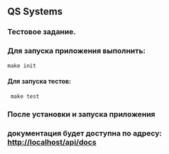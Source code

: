## QS Systems
### Тестовое задание. 


### Для запуска приложения выполнить:

``` make init ``` 

#### Для запуска тестов:

``` make test``` 

### После установки и запуска приложения
### документация будет доступна по адресу: [http://localhost/api/docs](http://localhost/api/docs)
